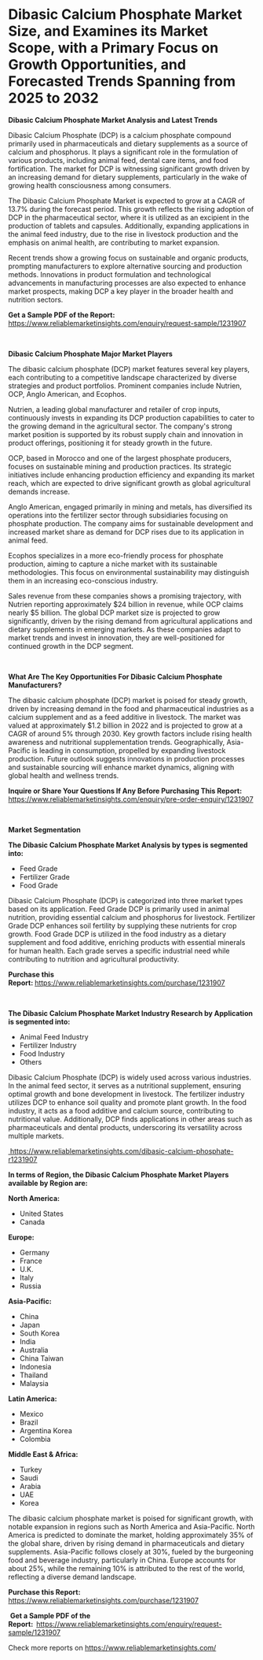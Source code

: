 <p><h1>Dibasic Calcium Phosphate Market Size, and Examines its Market Scope, with a Primary Focus on Growth Opportunities, and Forecasted Trends Spanning from 2025 to 2032</h1></p><p><strong>Dibasic Calcium Phosphate Market Analysis and Latest Trends</strong></p>
<p><p>Dibasic Calcium Phosphate (DCP) is a calcium phosphate compound primarily used in pharmaceuticals and dietary supplements as a source of calcium and phosphorus. It plays a significant role in the formulation of various products, including animal feed, dental care items, and food fortification. The market for DCP is witnessing significant growth driven by an increasing demand for dietary supplements, particularly in the wake of growing health consciousness among consumers.</p><p>The Dibasic Calcium Phosphate Market is expected to grow at a CAGR of 13.7% during the forecast period. This growth reflects the rising adoption of DCP in the pharmaceutical sector, where it is utilized as an excipient in the production of tablets and capsules. Additionally, expanding applications in the animal feed industry, due to the rise in livestock production and the emphasis on animal health, are contributing to market expansion.</p><p>Recent trends show a growing focus on sustainable and organic products, prompting manufacturers to explore alternative sourcing and production methods. Innovations in product formulation and technological advancements in manufacturing processes are also expected to enhance market prospects, making DCP a key player in the broader health and nutrition sectors.</p></p>
<p><strong>Get a Sample PDF of the Report:&nbsp;</strong> <a href="https://www.reliablemarketinsights.com/enquiry/request-sample/1231907?utm_campaign=2210&utm_medium=2&utm_source=Github&utm_content=ia&utm_term=02042025&utm_id=dibasic-calcium-phosphate">https://www.reliablemarketinsights.com/enquiry/request-sample/1231907</a></p>
<p>&nbsp;</p>
<p><strong>Dibasic Calcium Phosphate Major Market Players</strong></p>
<p><p>The dibasic calcium phosphate (DCP) market features several key players, each contributing to a competitive landscape characterized by diverse strategies and product portfolios. Prominent companies include Nutrien, OCP, Anglo American, and Ecophos. </p><p>Nutrien, a leading global manufacturer and retailer of crop inputs, continuously invests in expanding its DCP production capabilities to cater to the growing demand in the agricultural sector. The company's strong market position is supported by its robust supply chain and innovation in product offerings, positioning it for steady growth in the future.</p><p>OCP, based in Morocco and one of the largest phosphate producers, focuses on sustainable mining and production practices. Its strategic initiatives include enhancing production efficiency and expanding its market reach, which are expected to drive significant growth as global agricultural demands increase.</p><p>Anglo American, engaged primarily in mining and metals, has diversified its operations into the fertilizer sector through subsidiaries focusing on phosphate production. The company aims for sustainable development and increased market share as demand for DCP rises due to its application in animal feed.</p><p>Ecophos specializes in a more eco-friendly process for phosphate production, aiming to capture a niche market with its sustainable methodologies. This focus on environmental sustainability may distinguish them in an increasing eco-conscious industry.</p><p>Sales revenue from these companies shows a promising trajectory, with Nutrien reporting approximately $24 billion in revenue, while OCP claims nearly $5 billion. The global DCP market size is projected to grow significantly, driven by the rising demand from agricultural applications and dietary supplements in emerging markets. As these companies adapt to market trends and invest in innovation, they are well-positioned for continued growth in the DCP segment.</p></p>
<p>&nbsp;</p>
<p><strong>What Are The Key Opportunities For Dibasic Calcium Phosphate Manufacturers?</strong></p>
<p><p>The dibasic calcium phosphate (DCP) market is poised for steady growth, driven by increasing demand in the food and pharmaceutical industries as a calcium supplement and as a feed additive in livestock. The market was valued at approximately $1.2 billion in 2022 and is projected to grow at a CAGR of around 5% through 2030. Key growth factors include rising health awareness and nutritional supplementation trends. Geographically, Asia-Pacific is leading in consumption, propelled by expanding livestock production. Future outlook suggests innovations in production processes and sustainable sourcing will enhance market dynamics, aligning with global health and wellness trends.</p></p>
<p><strong>Inquire or Share Your Questions If Any Before Purchasing This Report:</strong> <a href="https://www.reliablemarketinsights.com/enquiry/pre-order-enquiry/1231907?utm_campaign=2210&utm_medium=2&utm_source=Github&utm_content=ia&utm_term=02042025&utm_id=dibasic-calcium-phosphate">https://www.reliablemarketinsights.com/enquiry/pre-order-enquiry/1231907</a></p>
<p>&nbsp;</p>
<p><strong>Market Segmentation</strong></p>
<p><strong>The Dibasic Calcium Phosphate Market Analysis by types is segmented into:</strong></p>
<p><ul><li>Feed Grade</li><li>Fertilizer Grade</li><li>Food Grade</li></ul></p>
<p><p>Dibasic Calcium Phosphate (DCP) is categorized into three market types based on its application. Feed Grade DCP is primarily used in animal nutrition, providing essential calcium and phosphorus for livestock. Fertilizer Grade DCP enhances soil fertility by supplying these nutrients for crop growth. Food Grade DCP is utilized in the food industry as a dietary supplement and food additive, enriching products with essential minerals for human health. Each grade serves a specific industrial need while contributing to nutrition and agricultural productivity.</p></p>
<p><strong>Purchase this Report:&nbsp;</strong><a href="https://www.reliablemarketinsights.com/purchase/1231907?utm_campaign=2210&utm_medium=2&utm_source=Github&utm_content=ia&utm_term=02042025&utm_id=dibasic-calcium-phosphate">https://www.reliablemarketinsights.com/purchase/1231907</a></p>
<p>&nbsp;</p>
<p><strong>The Dibasic Calcium Phosphate Market Industry Research by Application is segmented into:</strong></p>
<p><ul><li>Animal Feed Industry</li><li>Fertilizer Industry</li><li>Food Industry</li><li>Others</li></ul></p>
<p><p>Dibasic Calcium Phosphate (DCP) is widely used across various industries. In the animal feed sector, it serves as a nutritional supplement, ensuring optimal growth and bone development in livestock. The fertilizer industry utilizes DCP to enhance soil quality and promote plant growth. In the food industry, it acts as a food additive and calcium source, contributing to nutritional value. Additionally, DCP finds applications in other areas such as pharmaceuticals and dental products, underscoring its versatility across multiple markets.</p></p>
<p><a href="https://www.reliablemarketinsights.com/dibasic-calcium-phosphate-r1231907?utm_campaign=2210&utm_medium=2&utm_source=Github&utm_content=ia&utm_term=02042025&utm_id=dibasic-calcium-phosphate">&nbsp;https://www.reliablemarketinsights.com/dibasic-calcium-phosphate-r1231907</a></p>
<p><strong>In terms of Region, the Dibasic Calcium Phosphate Market Players available by Region are:</strong></p>
<p>
    <p> <strong> North America: </strong>
        <ul>
            <li>United States</li>
            <li>Canada</li>
        </ul>
        </p> 
    <p> <strong> Europe: </strong>
        <ul>
            <li>Germany</li>
            <li>France</li>
            <li>U.K.</li>
            <li>Italy</li>
            <li>Russia</li>
        </ul>
        </p> 
    <p> <strong> Asia-Pacific: </strong>
        <ul>
            <li>China</li>
            <li>Japan</li>
            <li>South Korea</li>
            <li>India</li>
            <li>Australia</li>
            <li>China Taiwan</li>
            <li>Indonesia</li>
            <li>Thailand</li>
            <li>Malaysia</li>
        </ul>
        </p> 
    <p> <strong> Latin America: </strong>
        <ul>
            <li>Mexico</li>
            <li>Brazil</li>
            <li>Argentina Korea</li>
            <li>Colombia</li>
        </ul>
        </p> 
    <p> <strong> Middle East & Africa: </strong>
        <ul>
            <li>Turkey</li>
            <li>Saudi</li>
            <li>Arabia</li>
            <li>UAE</li>
            <li>Korea</li>
        </ul>
    </p>
    </p>
<p><p>The dibasic calcium phosphate market is poised for significant growth, with notable expansion in regions such as North America and Asia-Pacific. North America is predicted to dominate the market, holding approximately 35% of the global share, driven by rising demand in pharmaceuticals and dietary supplements. Asia-Pacific follows closely at 30%, fueled by the burgeoning food and beverage industry, particularly in China. Europe accounts for about 25%, while the remaining 10% is attributed to the rest of the world, reflecting a diverse demand landscape.</p></p>
<p><strong>Purchase this Report: </strong><a href="https://www.reliablemarketinsights.com/purchase/1231907?utm_campaign=2210&utm_medium=2&utm_source=Github&utm_content=ia&utm_term=02042025&utm_id=dibasic-calcium-phosphate">https://www.reliablemarketinsights.com/purchase/1231907</a></p>
<p>&nbsp;<strong>Get a Sample PDF of the Report:&nbsp;&nbsp;</strong><a href="https://www.reliablemarketinsights.com/enquiry/request-sample/1231907?utm_campaign=2210&utm_medium=2&utm_source=Github&utm_content=ia&utm_term=02042025&utm_id=dibasic-calcium-phosphate">https://www.reliablemarketinsights.com/enquiry/request-sample/1231907</a></p>
<p><strong></strong></p>
<p>Check more reports on <a href="https://www.reliablemarketinsights.com/?utm_campaign=2210&utm_medium=2&utm_source=Github&utm_content=ia&utm_term=02042025&utm_id=dibasic-calcium-phosphate">https://www.reliablemarketinsights.com/</a></p>